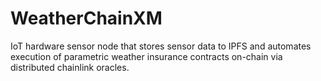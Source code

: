 # WeatherChainXM
IoT hardware sensor node that stores sensor data to IPFS and automates execution of parametric weather insurance contracts on-chain via distributed chainlink oracles.
